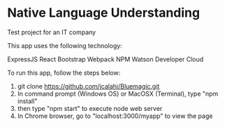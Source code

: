 # Native Language Understanding
Test project for an IT company

This app uses the following technology:

ExpressJS
React
Bootstrap
Webpack
NPM
Watson Developer Cloud

To run this app, follow the steps below:

1. git clone https://github.com/jcalahi/Bluemagic.git
2. In command prompt (Windows OS) or MacOSX (Terminal), type "npm install"
3. then type "npm start" to execute node web server
4. In Chrome browser, go to "localhost:3000/myapp" to view the page

